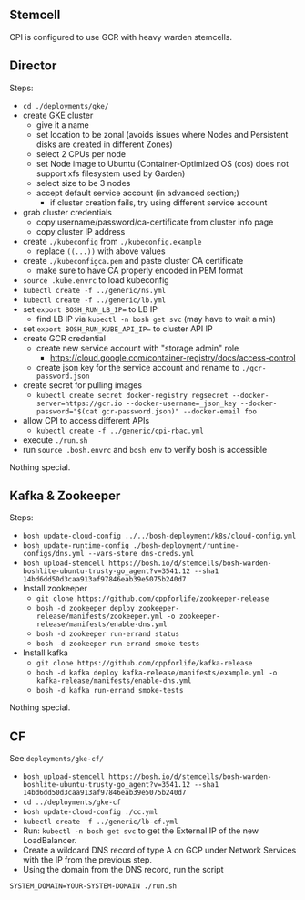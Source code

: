 ## Stemcell

CPI is configured to use GCR with heavy warden stemcells.

## Director

Steps:

- `cd ./deployments/gke/`
- create GKE cluster
  - give it a name
  - set location to be zonal (avoids issues where Nodes and Persistent disks are created in different Zones)
  - select 2 CPUs per node
  - set Node image to Ubuntu (Container-Optimized OS (cos) does not support xfs filesystem used by Garden)
  - select size to be 3 nodes
  - accept default service account (in advanced section;)
    - if cluster creation fails, try using different service account
- grab cluster credentials
  - copy username/password/ca-certificate from cluster info page
  - copy cluster IP address
- create `./kubeconfig` from `./kubeconfig.example`
  - replace `((...))` with above values
- create `./kubeconfigca.pem` and paste cluster CA certificate
  - make sure to have CA properly encoded in PEM format
- `source .kube.envrc` to load kubeconfig
- `kubectl create -f ../generic/ns.yml`
- `kubectl create -f ../generic/lb.yml`
- set `export BOSH_RUN_LB_IP=` to LB IP
  - find LB IP via `kubectl -n bosh get svc` (may have to wait a min)
- set `export BOSH_RUN_KUBE_API_IP=` to cluster API IP
- create GCR credential
  - create new service account with "storage admin" role
    - https://cloud.google.com/container-registry/docs/access-control
  - create json key for the service account and rename to `./gcr-password.json`
- create secret for pulling images
  - `kubectl create secret docker-registry regsecret --docker-server=https://gcr.io --docker-username=_json_key --docker-password="$(cat gcr-password.json)" --docker-email foo`
- allow CPI to access different APIs
  - `kubectl create -f ../generic/cpi-rbac.yml`
- execute `./run.sh`
- run `source .bosh.envrc` and `bosh env` to verify bosh is accessible

Nothing special.

## Kafka & Zookeeper

Steps:

- `bosh update-cloud-config ../../bosh-deployment/k8s/cloud-config.yml`
- `bosh update-runtime-config ./bosh-deployment/runtime-configs/dns.yml --vars-store dns-creds.yml`
- `bosh upload-stemcell https://bosh.io/d/stemcells/bosh-warden-boshlite-ubuntu-trusty-go_agent?v=3541.12 --sha1 14bd6dd50d3caa913af97846eab39e5075b240d7`
- Install zookeeper
  - `git clone https://github.com/cppforlife/zookeeper-release`
  - `bosh -d zookeeper deploy zookeeper-release/manifests/zookeeper.yml -o zookeeper-release/manifests/enable-dns.yml`
  - `bosh -d zookeeper run-errand status`
  - `bosh -d zookeeper run-errand smoke-tests`
- Install kafka
  - `git clone https://github.com/cppforlife/kafka-release`
  - `bosh -d kafka deploy kafka-release/manifests/example.yml -o kafka-release/manifests/enable-dns.yml`
  - `bosh -d kafka run-errand smoke-tests`

Nothing special.

## CF

See `deployments/gke-cf/`

- `bosh upload-stemcell https://bosh.io/d/stemcells/bosh-warden-boshlite-ubuntu-trusty-go_agent?v=3541.12 --sha1 14bd6dd50d3caa913af97846eab39e5075b240d7`
- `cd ../deployments/gke-cf`
- `bosh update-cloud-config ./cc.yml`
- `kubectl create -f ../generic/lb-cf.yml`
- Run: `kubectl -n bosh get svc` to get the External IP of the new LoadBalancer.
- Create a wildcard DNS record of type A on GCP under Network Services with the
  IP from the previous step.
- Using the domain from the DNS record, run the script

```
SYSTEM_DOMAIN=YOUR-SYSTEM-DOMAIN ./run.sh
```
